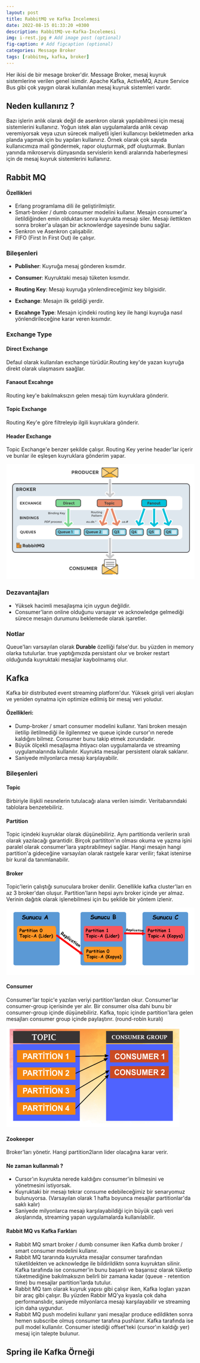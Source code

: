 ```yaml
---
layout: post
title: RabbitMQ ve Kafka İncelemesi
date: 2022-08-15 01:33:20 +0300
description: RabbitMQ-ve-Kafka-İncelemesi
img: i-rest.jpg # Add image post (optional)
fig-caption: # Add figcaption (optional)
categories: Message Broker
tags: [rabbitmq, kafka, broker]
---
```



Her ikisi de bir mesage broker'dir. Message Broker, mesaj kuyruk sistemlerine verilen genel isimdir. Apache Kafka, ActiveMQ, Azure Service Bus gibi çok yaygın olarak kullanılan mesaj kuyruk sistemleri vardır.

## Neden kullanırız ?

Bazı işlerin anlık olarak değil de asenkron olarak yapılabilmesi için mesaj sistemlerini kullanırız. Yoğun istek alan uygulamalarda anlık cevap veremiyorsak veya uzun sürecek maliyetli işleri kullanıcıyı bekletmeden arka planda yapmak için bu yapıları kullanırız. Örnek olarak çok sayıda kullanıcımıza mail göndermek, rapor oluşturmak, pdf oluşturmak. Bunları yanında mikroservis dünyasında servislerin kendi aralarında haberleşmesi için de mesaj kuyruk sistemlerini kullanırız.


## Rabbit MQ

#### Özellikleri 
* Erlang programlama dili ile geliştirilmiştir.
* Smart-broker / dumb consumer modelini kullanır. Mesajın consumer'a iletildiğinden emin olduktan sonra kuyrukta mesajı siler. Mesajı ilettikten sonra broker'a ulaşan bir acknowlerdge sayesinde bunu sağlar.
* Senkron ve Asenkron çalışabilir.
* FIFO (First In First Out) ile çalışır.


### Bileşenleri

* **Publisher**: Kuyruğa mesaj gönderen kısımdır.

* **Consumer**: Kuyruktaki mesajı tüketen kısımdır.

* **Routing Key**: Mesajı kuyruğa yönlendireceğimiz key bilgisidir.

* **Exchange**: Mesajın ilk geldiği yerdir.

* **Excahnge Type**: Mesajın içindeki routing key ile hangi kuyruğa nasıl yönlendirileceğine karar veren kısımdır.



### Exchange Type


#### Direct Exchange
Defaul olarak kullanılan exchange türüdür.Routing key'de yazan kuyruğa direkt olarak ulaşmasını saağlar.

#### Fanaout Excahnge
Routing key'e bakılmaksızın gelen mesajı tüm kuyruklara gönderir.

#### Topic Exchange
Routing Key'e göre filtreleyip ilgili kuyruklara gönderir.

#### Header Exchange
Topic Exchange'e benzer şekilde çalışır. Routing Key yerine header'lar içerir ve bunlar ile eşleşen kuyruklara gönderim yapar.


![img1](/images/message-broker/rabbit-exchange.png)

### Dezavantajları

* Yüksek hacimli mesajlaşma için uygun değildir.
* Consumer'ların online olduğunu varsayar ve acknowledge gelmediği sürece mesajın durumunu beklemede olarak işaretler.


### Notlar

Queue'ları varsayılan olarak **Durable** özelliği false'dur. bu yüzden in memory olarka tutulurlar. true yaptığımızda persistant olur ve broker restart olduğunda kuyruktaki mesajlar kaybolmamış olur.




## Kafka

Kafka bir distributed event streaming platform'dur. Yüksek girişli veri akışları ve yeniden oynatma için optimize edilmiş bir mesaj veri yoludur.

#### Özellikleri:
* Dump-broker / smart consumer modelini kullanır. Yani broken mesajın iletilip iletilmediği ile ilgilenmez ve queue içinde cursor'ın nerede kaldığını bilmez. Consumer bunu takip etmek zorundadır.
* Büyük ölçekli mesajlaşma ihtiyacı olan uygulamalarda ve streaming uygulamalarında kullanılır. Kuyrukta mesajlar persistent olarak saklanır.
* Saniyede milyonlarca mesajı karşılayabilir.


### Bileşenleri


#### Topic
Birbiriyle ilişkili nesnelerin tutulacağı alana verilen isimdir. Veritabanındaki tablolara benzetebiliriz.

#### Partition
Topic içindeki kuyruklar olarak düşünebiliriz. Aynı partitionda verilerin sıralı olarak yazılacağı garantidir. Birçok partititon'ın olması okuma ve yazma işini paralel olarak consumer'lara yaptırabilmeyi sağlar. Hangi mesajın hangi partition'a gideceğine varsayılan olarak rastgele karar verilir; fakat istenirse bir kural da tanımlanabilir.

#### Broker
Topic'lerin çalıştığı sunuculara broker denilir. Genellikle kafka cluster'ları en az 3 broker'dan oluşur. Partition'ların hepsi aynı broker içinde yer almaz. Verinin dağıtık olarak işlenebilmesi için bu şekilde bir yöntem izlenir.


![img1](/images/message-broker/kafka-broker.png)


#### Consumer
Consumer'lar topic'e yazılan veriyi partition'lardan okur. Consumer'lar consumer-group içerisinde yer alır. Bir consumer olsa dahi bunu bir consumer-group içinde düşünebiliriz. Kafka, topic içinde partition'lara gelen mesajları consumer group içinde paylaştırır. 
(round-robin kuralı)



![img1](/images/message-broker/kafka-consumer-group.png)



#### Zookeeper
Broker'ları yönetir. Hangi partition2ların lider olacağına karar verir.


#### Ne zaman kullanmalı ?
* Cursor'ın kuyrukta nerede kaldığını consumer'in bilmesini ve yönetmesini istiyorsak.
* Kuyruktaki bir mesajı tekrar consume edebileceğimiz bir senaryomuz bulunuyorsa. (Varsayılan olarak 1 hafta boyunca mesajlar partitionlar'da saklı kalır)
* Saniyede milyonlarca mesajı karşılayabildiği için büyük çaplı veri akışlarında, streaming yapan uygulamalarda kullanılabilir.


#### Rabbit MQ vs Kafka Farkları
* Rabbit MQ smart broker / dumb consumer iken Kafka dumb broker / smart consumer modelini kullanır.
* Rabbit MQ tararında kuyrukta mesajlar consumer tarafından tüketildekten ve acknowledge ile bildirildiktn sonra kuyruktan silinir. Kafka tarafında ise consumer'in bunu başarılı ve başarısız olarak tüketip tüketmediğine bakılmaksızın belirli bir zamana kadar (queue - retention time) bu mesajlar partition'larda tutulur.
* Rabbit MQ tam olarak kuyruk yapısı gibi çalışır iken, Kafka logları yazan bir araç gibi çalışır. Bu yüzden Rabbir MQ'ya kıyasla çok daha performanslıdır, saniyede milyonlarca mesajı karşılayabilir ve streaming için daha uygundur.
* Rabbit MQ push modelini kullanır yani mesajlar produce edildikten sonra hemen subscribe olmuş consumer tarafına pushlanır. Kafka tarafında ise pull model kullanılır. Consumer istediği offset'teki (cursor'ın kaldığı yer) mesaj için talepte bulunur.




## Spring ile Kafka Örneği